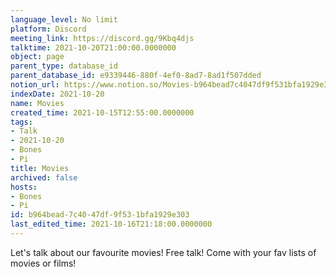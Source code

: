 ```yaml
---
language_level: No limit
platform: Discord
meeting_link: https://discord.gg/9Kbq4djs
talktime: 2021-10-20T21:00:00.0000000
object: page
parent_type: database_id
parent_database_id: e9339446-880f-4ef0-8ad7-8ad1f507dded
notion_url: https://www.notion.so/Movies-b964bead7c4047df9f531bfa1929e303
indexDate: 2021-10-20
name: Movies
created_time: 2021-10-15T12:55:00.0000000
tags:
- Talk
- 2021-10-20
- Bones
- Pi
title: Movies
archived: false
hosts:
- Bones
- Pi
id: b964bead-7c40-47df-9f53-1bfa1929e303
last_edited_time: 2021-10-16T21:18:00.0000000
---
```


Let's talk about our favourite movies!
Free talk! Come with your fav lists of movies or films!


